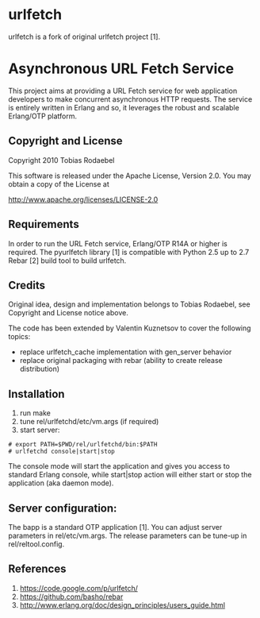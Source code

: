 urlfetch
========

urlfetch is a fork of original urlfetch project [1].

Asynchronous URL Fetch Service
==============================

This project aims at providing a URL Fetch service for web application
developers to make concurrent asynchronous HTTP requests. The service is
entirely written in Erlang and so, it leverages the robust and scalable
Erlang/OTP platform.

Copyright and License
---------------------

Copyright 2010 Tobias Rodaebel

This software is released under the Apache License, Version 2.0. You may obtain
a copy of the License at

  http://www.apache.org/licenses/LICENSE-2.0

Requirements
------------

In order to run the URL Fetch service, Erlang/OTP R14A or higher is required.
The pyurlfetch library [1] is compatible with Python 2.5 up to 2.7
Rebar [2] build tool to build urlfetch.

Credits
-------

Original idea, design and implementation belongs to Tobias Rodaebel, see
Copyright and License notice above.

The code has been extended by Valentin Kuznetsov to cover the following topics:
- replace urlfetch_cache implementation with gen_server behavior
- replace original packaging with rebar (ability to create release distribution)

Installation
------------

1. run make
2. tune rel/urlfetchd/etc/vm.args (if required)
3. start server:

```
# export PATH=$PWD/rel/urlfetchd/bin:$PATH
# urlfetchd console|start|stop
```

The console mode will start the application and gives you access to
standard Erlang console, while start|stop action will either
start or stop the application (aka daemon mode).

Server configuration:
---------------------

The bapp is a standard OTP application [1]. You can adjust server
parameters in rel/etc/vm.args. The release parameters can be tune-up
in rel/reltool.config.

References
----------

1. https://code.google.com/p/urlfetch/
2. https://github.com/basho/rebar
3. http://www.erlang.org/doc/design_principles/users_guide.html
